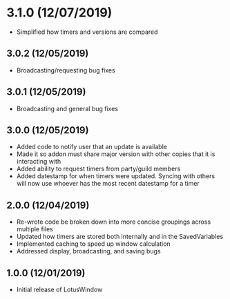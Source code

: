 # 3.1.0 (12/07/2019)

- Simplified how timers and versions are compared

## 3.0.2 (12/05/2019)

- Broadcasting/requesting bug fixes

## 3.0.1 (12/05/2019)

- Broadcasting and general bug fixes

## 3.0.0 (12/05/2019)

- Added code to notify user that an update is available
- Made it so addon must share major version with other copies that it is interacting with
- Added ability to request timers from party/guild members
- Added datestamp for when timers were updated. Syncing with others will now use whoever has the most recent datestamp for a timer

## 2.0.0 (12/04/2019)

- Re-wrote code be broken down into more concise groupings across multiple files
- Updated how timers are stored both internally and in the SavedVariables
- Implemented caching to speed up window calculation
- Addressed display, broadcasting, and saving bugs

## 1.0.0 (12/01/2019)

- Initial release of LotusWindow
